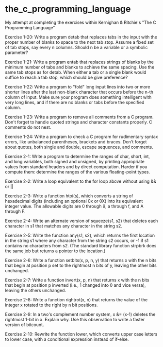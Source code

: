 # the_c_programming_language
My attempt at completing the exercises within Kernighan & Ritchie's "The C Programming Language"

Exercise 1-20: Write a program detab that replaces tabs in the input with the proper number of blanks to space to the next tab stop. Assume a fixed set of tab stops, say every n columns.  Should n be a variable or a symbolic parameter?

Exercise 1-21: Write a program entab that replaces strings of blanks by the minimum number of tabs and blanks to achieve the same spacing. Use the same tab stops as for detab.  When either a tab or a single blank would suffice to reach a tab stop, which should be give preference?

Exercise 1-22: Write a program to "fold" long input lines into two or more shorter lines after the last non-blank character that occurs before the n-th column of input. Make sure your program does something intelligent with very long lines, and if there are no blanks or tabs before the specified column.

Exercise 1-23: Write a program to remove all comments from a C program. Don't forget to handle quoted strings and character constants properly. C comments do not nest.

Exercise 1-24: Write a program to check a C program for rudimentary syntax errors, like unbalanced parentheses, brackets and braces. Don't forget about quotes, both single and double, escape sequences, and comments.

Exercise 2-1: Write a program to determine the ranges of char, short, int, and long variables, both signed and unsigned, by printing appropriate values from standard headers and by direct computation. Harder if you compute them: determine the ranges of the various floating-point types.

Exercise 2-2: Write a loop equivalent to the for loop above without using && or ||

Exercise 2-3: Write a function htoi(s), which converts a string of hexadecimal digits (including an optional 0x or 0X) into its equivalent integer value.  The allowable digits are 0 through 9, a through f, and A through F.

Exercise 2-4: Write an alternate version of squeeze(s1, s2) that deletes each character in s1 that matches any character in the string s2.

Exercise 2-5: Write the function any(s1, s2), which returns the first location in the string s1 where any character from the string s2 occurs, or -1 if s1 contains no characters from s2.  (The standard library function strpbrk does the same job but returns a pointer to the location.)

Exercise 2-6: Write a function setbits(x, p, n, y) that returns x with the n bits that begin at position p set to the rightmost n bits of y, leaving the other bits unchanged.

Exercise 2-7: Write a function invert(x, p, n) that returns x with the n bits that begin at position p inverted (i.e., 1 changed into 0 and vice versa), leaving the others unchanged.

Exercise 2-8: Write a function rightrot(x, n) that returns the value of the integer x rotated to the right by n bit positions.

Exercise 2-9: In a two's complement number system, x &= (x-1) deletes the rightmost 1-bit in x.  Explain why.  Use this observation to write a faster version of bitcount.

Exercise 2-10: Rewrite the function lower, which converts upper case letters to lower case, with a conditional expression instead of if-else.
